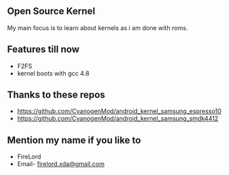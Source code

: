 ## Open Source Kernel 
My main focus is to learn about kernels as i am done with roms.

## Features till now 
* F2FS 
* kernel boots with gcc 4.8 

## Thanks to these repos
* https://github.com/CyanogenMod/android_kernel_samsung_espresso10
* https://github.com/CyanogenMod/android_kernel_samsung_smdk4412

## Mention my name if you like to 
* FireLord 
* Email- firelord.xda@gmail.com
